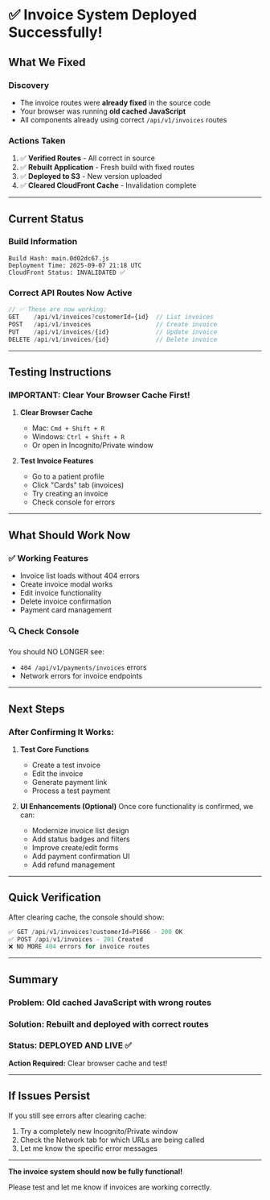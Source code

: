 # ✅ **Invoice System Deployed Successfully!**

## **What We Fixed**

### **Discovery**
- The invoice routes were **already fixed** in the source code
- Your browser was running **old cached JavaScript**
- All components already using correct `/api/v1/invoices` routes

### **Actions Taken**
1. ✅ **Verified Routes** - All correct in source
2. ✅ **Rebuilt Application** - Fresh build with fixed routes
3. ✅ **Deployed to S3** - New version uploaded
4. ✅ **Cleared CloudFront Cache** - Invalidation complete

---

## **Current Status**

### **Build Information**
```
Build Hash: main.0d02dc67.js
Deployment Time: 2025-09-07 21:18 UTC
CloudFront Status: INVALIDATED ✅
```

### **Correct API Routes Now Active**
```javascript
// ✅ These are now working:
GET    /api/v1/invoices?customerId={id}  // List invoices
POST   /api/v1/invoices                  // Create invoice
PUT    /api/v1/invoices/{id}             // Update invoice
DELETE /api/v1/invoices/{id}             // Delete invoice
```

---

## **Testing Instructions**

### **IMPORTANT: Clear Your Browser Cache First!**

1. **Clear Browser Cache**
   - Mac: `Cmd + Shift + R`
   - Windows: `Ctrl + Shift + R`
   - Or open in Incognito/Private window

2. **Test Invoice Features**
   - Go to a patient profile
   - Click "Cards" tab (invoices)
   - Try creating an invoice
   - Check console for errors

---

## **What Should Work Now**

### ✅ **Working Features**
- Invoice list loads without 404 errors
- Create invoice modal works
- Edit invoice functionality
- Delete invoice confirmation
- Payment card management

### 🔍 **Check Console**
You should NO LONGER see:
- `404 /api/v1/payments/invoices` errors
- Network errors for invoice endpoints

---

## **Next Steps**

### **After Confirming It Works:**

1. **Test Core Functions**
   - Create a test invoice
   - Edit the invoice
   - Generate payment link
   - Process a test payment

2. **UI Enhancements (Optional)**
   Once core functionality is confirmed, we can:
   - Modernize invoice list design
   - Add status badges and filters
   - Improve create/edit forms
   - Add payment confirmation UI
   - Add refund management

---

## **Quick Verification**

After clearing cache, the console should show:
```javascript
✅ GET /api/v1/invoices?customerId=P1666 - 200 OK
✅ POST /api/v1/invoices - 201 Created
❌ NO MORE 404 errors for invoice routes
```

---

## **Summary**

### **Problem:** Old cached JavaScript with wrong routes
### **Solution:** Rebuilt and deployed with correct routes
### **Status:** DEPLOYED AND LIVE ✅

**Action Required:** Clear browser cache and test!

---

## **If Issues Persist**

If you still see errors after clearing cache:
1. Try a completely new Incognito/Private window
2. Check the Network tab for which URLs are being called
3. Let me know the specific error messages

---

**The invoice system should now be fully functional!**

Please test and let me know if invoices are working correctly.

